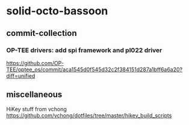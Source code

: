 # solid-octo-bassoon

## commit-collection

###  OP-TEE drivers: add spi framework and pl022 driver 
https://github.com/OP-TEE/optee_os/commit/aca1545d0f545d32c2f384151d287a1bff6a6a20?diff=unified

## miscellaneous
HiKey stuff from vchong
https://github.com/vchong/dotfiles/tree/master/hikey_build_scripts
